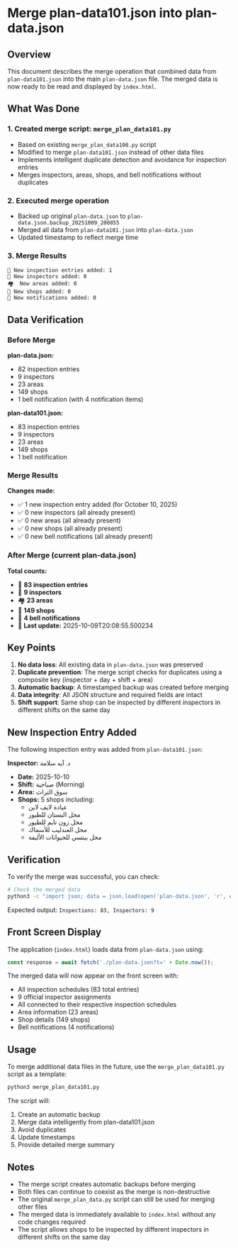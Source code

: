 # Merge plan-data101.json into plan-data.json

## Overview
This document describes the merge operation that combined data from `plan-data101.json` into the main `plan-data.json` file. The merged data is now ready to be read and displayed by `index.html`.

## What Was Done

### 1. Created merge script: `merge_plan_data101.py`
   - Based on existing `merge_plan_data100.py` script
   - Modified to merge `plan-data101.json` instead of other data files
   - Implements intelligent duplicate detection and avoidance for inspection entries
   - Merges inspectors, areas, shops, and bell notifications without duplicates

### 2. Executed merge operation
   - Backed up original `plan-data.json` to `plan-data.json.backup_20251009_200855`
   - Merged all data from `plan-data101.json` into `plan-data.json`
   - Updated timestamp to reflect merge time

### 3. Merge Results
   ```
   📝 New inspection entries added: 1
   👥 New inspectors added: 0
   🏘️  New areas added: 0
   🏪 New shops added: 0
   🔔 New notifications added: 0
   ```

## Data Verification

### Before Merge

**plan-data.json:**
- 82 inspection entries
- 9 inspectors
- 23 areas
- 149 shops
- 1 bell notification (with 4 notification items)

**plan-data101.json:**
- 83 inspection entries
- 9 inspectors
- 23 areas
- 149 shops
- 1 bell notification

### Merge Results

**Changes made:**
- ✅ 1 new inspection entry added (for October 10, 2025)
- ✅ 0 new inspectors (all already present)
- ✅ 0 new areas (all already present)
- ✅ 0 new shops (all already present)
- ✅ 0 new bell notifications (all already present)

### After Merge (current plan-data.json)

**Total counts:**
- 📝 **83 inspection entries**
- 👥 **9 inspectors**
- 🏘️  **23 areas**
- 🏪 **149 shops**
- 🔔 **4 bell notifications**
- 📅 **Last update:** 2025-10-09T20:08:55.500234

## Key Points

1. **No data loss**: All existing data in `plan-data.json` was preserved
2. **Duplicate prevention**: The merge script checks for duplicates using a composite key (inspector + day + shift + area)
3. **Automatic backup**: A timestamped backup was created before merging
4. **Data integrity**: All JSON structure and required fields are intact
5. **Shift support**: Same shop can be inspected by different inspectors in different shifts on the same day

## New Inspection Entry Added

The following inspection entry was added from `plan-data101.json`:

**Inspector:** د. آيه سلامة
- **Date:** 2025-10-10
- **Shift:** صباحية (Morning)
- **Area:** سوق التراث
- **Shops:** 5 shops including:
  - عيادة لايف لاين
  - محل البستان للطيور
  - محل زون تايم للطيور
  - محل العندليب للأسماك
  - محل بيتسي للحيوانات الأليفة

## Verification

To verify the merge was successful, you can check:

```bash
# Check the merged data
python3 -c "import json; data = json.load(open('plan-data.json', 'r', encoding='utf-8')); print(f'Inspections: {len(data[\"inspectionData\"])}, Inspectors: {len(data[\"inspectors\"])}')"
```

Expected output: `Inspections: 83, Inspectors: 9`

## Front Screen Display

The application (`index.html`) loads data from `plan-data.json` using:
```javascript
const response = await fetch('./plan-data.json?t=' + Date.now());
```

The merged data will now appear on the front screen with:
- All inspection schedules (83 total entries)
- 9 official inspector assignments
- All connected to their respective inspection schedules
- Area information (23 areas)
- Shop details (149 shops)
- Bell notifications (4 notifications)

## Usage

To merge additional data files in the future, use the `merge_plan_data101.py` script as a template:
```bash
python3 merge_plan_data101.py
```

The script will:
1. Create an automatic backup
2. Merge data intelligently from plan-data101.json
3. Avoid duplicates
4. Update timestamps
5. Provide detailed merge summary

## Notes

- The merge script creates automatic backups before merging
- Both files can continue to coexist as the merge is non-destructive
- The original `merge_plan_data.py` script can still be used for merging other files
- The merged data is immediately available to `index.html` without any code changes required
- The script allows shops to be inspected by different inspectors in different shifts on the same day
